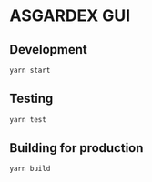 # ASGARDEX GUI

## Development

```sh
yarn start
```

## Testing

```sh
yarn test
```

## Building for production

```sh
yarn build
```
